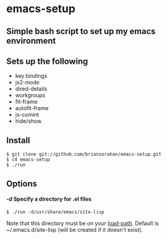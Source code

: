 emacs-setup
================================================================================

Simple bash script to set up my emacs environment
--------------------------------------------------------------------------------
  
## Sets up the following
- key bindings
- js2-mode
- dired-details
- workgroups
- fit-frame
- autofit-frame
- js-comint
- hide/show

## Install
    $ git clone git://github.com/briansorahan/emacs-setup.git
    $ cd emacs-setup
    $ ./run

## Options
#### *-d*<directory> Specify a directory for .el files
    $ ./run -d/usr/share/emacs/site-lisp
Note that this directory must be on your
[load-path](http://emacswiki.org/emacs/LoadPath).
Default is ~/.emacs.d/site-lisp (will be created if it doesn't exist).

